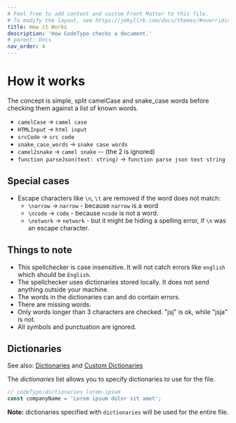 ```yaml
---
# Feel free to add content and custom Front Matter to this file.
# To modify the layout, see https://jekyllrb.com/docs/themes/#overriding-theme-defaults
title: How it Works
description: 'How CodeTypo checks a document.'
# parent: Docs
nav_order: 4
---
```


# How it works

The concept is simple, split camelCase and snake_case words before checking them against a list of known words.

- `camelCase` -> `camel case`
- `HTMLInput` -> `html input`
- `srcCode` -> `src code`
- `snake_case_words` -> `snake case words`
- `camel2snake` -> `camel snake` -- (the 2 is ignored)
- `function parseJson(text: string)` -> `function parse json text string`

## Special cases

- Escape characters like `\n`, `\t` are removed if the word does not match:
  - `\narrow` -> `narrow` - because `narrow` is a word
  - `\ncode` -> `code` - because `ncode` is not a word.
  - `\network` -> `network` - but it might be hiding a spelling error, if `\n` was an escape character.

## Things to note

- This spellchecker is case insensitive. It will not catch errors like `english` which should be `English`.
- The spellchecker uses dictionaries stored locally. It does not send anything outside your machine.
- The words in the dictionaries can and do contain errors.
- There are missing words.
- Only words longer than 3 characters are checked. "jsj" is ok, while "jsja" is not.
- All symbols and punctuation are ignored.

## Dictionaries

See also: [Dictionaries](./dictionaries) and [Custom Dictionaries](./dictionaries/custom-dictionaries)

The _dictionaries_ list allows you to specify dictionaries to use for the file.

```javascript
// codeTypo:dictionaries lorem-ipsum
const companyName = 'Lorem ipsum dolor sit amet';
```

**Note:** dictionaries specified with `dictionaries` will be used for the entire file.

<!---
codetypo:ignore jsja
--->
